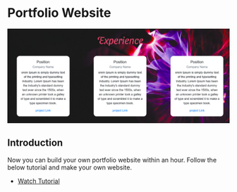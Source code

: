 # Portfolio Website
![App Display](assets/Thumbnail.png)

## Introduction
Now you can build your own portfolio website within an hour. Follow the below tutorial and make your own website. 
- [Watch Tutorial](https://www.youtube.com/playlist?list=PL0xYQ08Z9gFopOBn7HVjf0RzfAO6ckVVA)